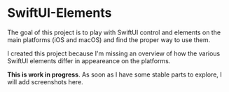 #  SwiftUI-Elements

The goal of this project is to play with SwiftUI control and elements on the main platforms (iOS and macOS) and find the proper way to use them.

I created this project because I'm missing an overview of how the various SwiftUI elements differ in appeareance on the platforms.

**This is work in progress**. As soon as I have some stable parts to explore, I will add screenshots here.
